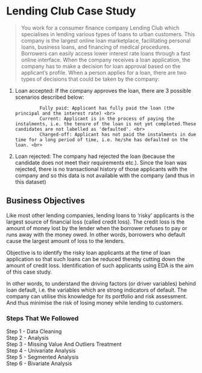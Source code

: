 # Lending Club Case Study
> You work for a consumer finance company Lending Club which specialises in lending various types of loans to urban customers. This company is the largest 
online loan marketplace, facilitating personal loans, business loans, and financing of medical procedures. Borrowers can easily access lower interest rate 
loans through a fast online interface. When the company receives a loan application, the company has to make a decision for loan approval based on the 
applicant’s profile. When a person applies for a loan, there are two types of decisions that could be taken by the company:


1. Loan accepted: If the company approves the loan, there are 3 possible scenarios described below: <br>

                Fully paid: Applicant has fully paid the loan (the principal and the interest rate) <br>
                Current: Applicant is in the process of paying the instalments, i.e. the tenure of the loan is not yet completed.These candidates are not labelled as 'defaulted'. <br>
                Charged-off: Applicant has not paid the instalments in due time for a long period of time, i.e. he/she has defaulted on the loan. <br>

2. Loan rejected: The company had rejected the loan (because the candidate does not meet their requirements etc.). Since the loan was rejected, there is 
no transactional history of those applicants with the company and so this data is not available with the company (and thus in this dataset)

## Business Objectives
Like most other lending companies, lending loans to ‘risky’ applicants is the largest source of financial loss (called credit loss). The credit loss is the
amount of money lost by the lender when the borrower refuses to pay or runs away with the money owed. In other words, borrowers who default cause the 
largest amount of loss to the lenders.

Objective is to identify the risky loan applicants at the time of loan application so that such loans can be reduced thereby cutting down the amount of 
credit loss. Identification of such applicants using EDA is the aim of this case study.

In other words, to understand the driving factors (or driver variables) behind loan default, i.e. the variables which are strong indicators of default. 
The company can utilise this knowledge for its portfolio and risk assessment. And thus minimise the risk of losing money while lending to customers.

### Steps That We Followed
Step 1 - Data Cleaning <br>
Step 2 - Analysis <br>
Step 3 - Missing Value And Outliers Treatment <br>
Step 4 - Univariate Analysis <br>
Step 5 - Segmented Analysis <br>
Step 6 - Bivariate Analysis <br>
